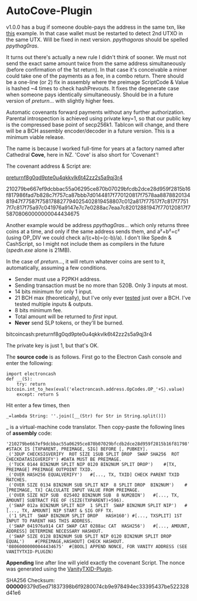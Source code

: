 # AutoCove-Plugin

v1.0.0 has a bug if someone double-pays the address in the same txn, like [this](https://www.blockchain.com/bch/tx/c51e89797be1bc22342bebfd126318dc75aa3d4b0a022f8880dba4e2cd1558d5) example. In that case wallet must be restarted to detect 2nd UTXO in the same UTX. Will be fixed in next version. *ppythagoras* should be spelled *ppythag0ras*. 

It turns out there's actually a new rule I didn't think of sooner. We must not send the exact same amount twice from the same address simultaneously (before confirmation of the 1st return). In that case it's conceivable a miner could take one of the payments as a fee, in a combo return. There should be a one-line (or 2) fix in assembly where the preimage ScriptCode & Value is hashed ~4 times to check hashPrevouts. It fixes the degenerate case when someone pays identically simultaneously. Should be in a future version of *preturn*... with slightly higher fees.

Automatic covenants forward payments without any further authorization. Parental introspection is achieved using private key=1, so that our public key is the compressed base point of secp256k1. TabIcon will change, and there will be a BCH assembly encoder/decoder in a future version. This is a minimum viable release.

The name is because I worked full-time for years at a factory named after Cathedral **Cove**, here in NZ. 'Cove' is also short for 'Covenant'!

The covenant address & Script are:

[preturnf8g0qd9pte0u4qkkvlk6t42zz2s5a9qj3r4](https://www.blockchain.com/bch/address/preturnf8g0qd9pte0u4qkkvlk6t42zz2s5a9qj3r4)

210279be667ef9dcbbac55a06295ce870b07029bfcdb2dce28d959f2815b16f817986fad7b828c7f757ca87bbb7d0144817f770120817f7578aa887882013481947f77587f758178827794025402819458807c012a817f77517f7c817f77517f7c817f75a97c041976a9147e7c7e0288ac7eaa7c82012881947f770120817f758708060000000044434675

Another example would be address *ppythag0ras*... which only returns three coins at a time, and only if the same address sends them, and a²+b²=c² (using OP_DIV we could check a/(c+b)=(c-b)/a). I don't like Spedn & CashScript, so I might not include them as compilers in the future (*spedn.exe* alone is 21MB).

In the case of *preturn*..., it will return whatever coins are sent to it, automatically, assuming a few conditions.
- Sender must use a P2PKH address.
- Sending transaction must be no more than 520B. Only 3 inputs at most.
- 14 bits minimum for only 1 input.
- 21 BCH max (theoretically), but I've only ever [tested](https://www.blockchain.com/bch/tx/c3350c09687b922c4d91d9a504b11ea9fac64e599b94975cc50d743f422eb7c4) just over a BCH. I've tested multiple inputs & outputs.
- 8 bits minimum fee.
- Total amount will be returned to *first* input.
- **Never** send SLP tokens, or they'll be burned.

bitcoincash:preturnf8g0qd9pte0u4qkkvlk6t42zz2s5a9qj3r4

The private key is just 1, but that's OK.

The **source code** is as follows. First go to the Electron Cash console and enter the following:

    import electroncash
    def __(S):
        try: return bitcoin.int_to_hex(eval('electroncash.address.OpCodes.OP_'+S).value)
        except: return S
        
Hit enter a few times, then

    _=lambda String: ''.join([__(Str) for Str in String.split()])
    
_ is a virtual-machine code translator. Then copy-paste the following lines of **assembly** code:

    '210279be667ef9dcbbac55a06295ce870b07029bfcdb2dce28d959f2815b16f81798'	#STACK IS [TXPARENT, PREIMAGE, SIG] BEFORE [, PUBKEY].
    _('3DUP CHECKSIGVERIFY  ROT SIZE 1SUB SPLIT DROP  SWAP SHA256  ROT CHECKDATASIGVERIFY')	#DATA MUST BE PREIMAGE.
    _('TUCK 0144 BIN2NUM SPLIT NIP 0120 BIN2NUM SPLIT DROP')	#[TX, PREIMAGE] PREIMAGE OUTPOINT TXID.
    _('OVER HASH256 EQUALVERIFY')	#[..., TX, TXID] CHECK PARENT TXID MATCHES.
    _('OVER SIZE 0134 BIN2NUM SUB SPLIT NIP  8 SPLIT DROP  BIN2NUM')	#[PREIMAGE, TX] CALCULATE INPUT VALUE FROM PREIMAGE.
    _('OVER SIZE NIP SUB  025402 BIN2NUM SUB  8 NUM2BIN')	#[..., TX, AMOUNT] SUBTRACT FEE OF (SIZE(TXPARENT)+596).
    _('SWAP 012a BIN2NUM SPLIT NIP  1 SPLIT  SWAP BIN2NUM SPLIT NIP')	# [..., TX, AMOUNT] NIP START & SIG OFF TX.
    _('1 SPLIT  SWAP BIN2NUM SPLIT DROP   HASH160')	#[..., TXSPLIT] 1ST INPUT TO PARENT HAS THIS ADDRESS.
    _('SWAP 041976a914 CAT SWAP CAT 0288ac CAT  HASH256')	#[..., AMOUNT, ADDRESS] DETERMINE NECESSARY HASHOUT.
    _('SWAP SIZE 0128 BIN2NUM SUB SPLIT NIP 0120 BIN2NUM SPLIT DROP  EQUAL')	#[PREIMAGE,HASHOUT] CHECK HASHOUT.
    '08060000000044434675'	#[BOOL] APPEND NONCE, FOR VANITY ADDRESS (SEE VANITYTXID-PLUGIN)

**Appending** line after line will yield exactly the covenant Script. The nonce was generated using the [VanityTXID-Plugin](https://github.com/TinosNitso/VanityTXID-Plugin).

SHA256 Checksum: **00000**9379d5ed71837398b6f9280074cb9e978494ec33395437be522328d41e6
